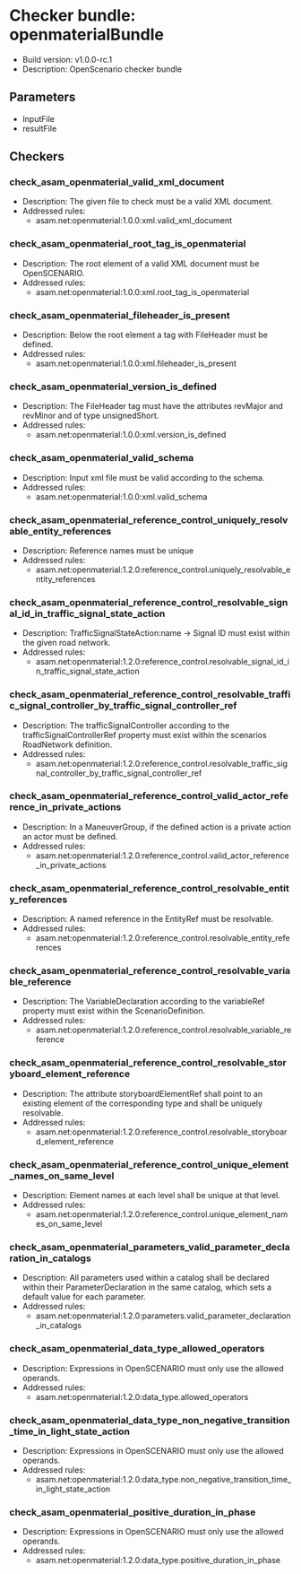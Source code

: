 # Checker bundle: openmaterialBundle

* Build version:  v1.0.0-rc.1
* Description:    OpenScenario checker bundle

## Parameters

* InputFile
* resultFile

## Checkers

### check_asam_openmaterial_valid_xml_document

* Description: The given file to check must be a valid XML document.
* Addressed rules:
  * asam.net:openmaterial:1.0.0:xml.valid_xml_document

### check_asam_openmaterial_root_tag_is_openmaterial

* Description: The root element of a valid XML document must be OpenSCENARIO.
* Addressed rules:
  * asam.net:openmaterial:1.0.0:xml.root_tag_is_openmaterial

### check_asam_openmaterial_fileheader_is_present

* Description: Below the root element a tag with FileHeader must be defined.
* Addressed rules:
  * asam.net:openmaterial:1.0.0:xml.fileheader_is_present

### check_asam_openmaterial_version_is_defined

* Description: The FileHeader tag must have the attributes revMajor and revMinor and of type unsignedShort.
* Addressed rules:
  * asam.net:openmaterial:1.0.0:xml.version_is_defined

### check_asam_openmaterial_valid_schema

* Description: Input xml file must be valid according to the schema.
* Addressed rules:
  * asam.net:openmaterial:1.0.0:xml.valid_schema

### check_asam_openmaterial_reference_control_uniquely_resolvable_entity_references

* Description: Reference names must be unique
* Addressed rules:
  * asam.net:openmaterial:1.2.0:reference_control.uniquely_resolvable_entity_references

### check_asam_openmaterial_reference_control_resolvable_signal_id_in_traffic_signal_state_action

* Description: TrafficSignalStateAction:name -> Signal ID must exist within the given road network.
* Addressed rules:
  * asam.net:openmaterial:1.2.0:reference_control.resolvable_signal_id_in_traffic_signal_state_action

### check_asam_openmaterial_reference_control_resolvable_traffic_signal_controller_by_traffic_signal_controller_ref

* Description: The trafficSignalController according to the trafficSignalControllerRef property must exist within the scenarios RoadNetwork definition.
* Addressed rules:
  * asam.net:openmaterial:1.2.0:reference_control.resolvable_traffic_signal_controller_by_traffic_signal_controller_ref

### check_asam_openmaterial_reference_control_valid_actor_reference_in_private_actions

* Description: In a ManeuverGroup, if the defined action is a private action an actor must be defined.
* Addressed rules:
  * asam.net:openmaterial:1.2.0:reference_control.valid_actor_reference_in_private_actions

### check_asam_openmaterial_reference_control_resolvable_entity_references

* Description: A named reference in the EntityRef must be resolvable.
* Addressed rules:
  * asam.net:openmaterial:1.2.0:reference_control.resolvable_entity_references

### check_asam_openmaterial_reference_control_resolvable_variable_reference

* Description: The VariableDeclaration according to the variableRef property must exist within the ScenarioDefinition.
* Addressed rules:
  * asam.net:openmaterial:1.2.0:reference_control.resolvable_variable_reference

### check_asam_openmaterial_reference_control_resolvable_storyboard_element_reference

* Description: The attribute storyboardElementRef shall point to an existing element of the corresponding type and shall be uniquely resolvable.
* Addressed rules:
  * asam.net:openmaterial:1.2.0:reference_control.resolvable_storyboard_element_reference

### check_asam_openmaterial_reference_control_unique_element_names_on_same_level

* Description: Element names at each level shall be unique at that level.
* Addressed rules:
  * asam.net:openmaterial:1.2.0:reference_control.unique_element_names_on_same_level

### check_asam_openmaterial_parameters_valid_parameter_declaration_in_catalogs

* Description: All parameters used within a catalog shall be declared within their ParameterDeclaration in the same catalog, which sets a default value for each parameter.
* Addressed rules:
  * asam.net:openmaterial:1.2.0:parameters.valid_parameter_declaration_in_catalogs

### check_asam_openmaterial_data_type_allowed_operators

* Description: Expressions in OpenSCENARIO must only use the allowed operands.
* Addressed rules:
  * asam.net:openmaterial:1.2.0:data_type.allowed_operators

### check_asam_openmaterial_data_type_non_negative_transition_time_in_light_state_action

* Description: Expressions in OpenSCENARIO must only use the allowed operands.
* Addressed rules:
  * asam.net:openmaterial:1.2.0:data_type.non_negative_transition_time_in_light_state_action

### check_asam_openmaterial_positive_duration_in_phase

* Description: Expressions in OpenSCENARIO must only use the allowed operands.
* Addressed rules:
  * asam.net:openmaterial:1.2.0:data_type.positive_duration_in_phase
